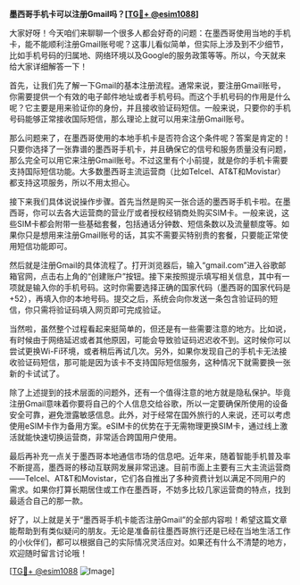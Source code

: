 **墨西哥手机卡可以注册Gmail吗？[[TG💪+ @esim1088](https://t.me/s/esim1088)]**

大家好呀！今天咱们来聊聊一个很多人都会好奇的问题：在墨西哥使用当地的手机卡，能不能顺利注册Gmail账号呢？这事儿看似简单，但实际上涉及到不少细节，比如手机号码的归属地、网络环境以及Google的服务政策等等。所以，今天就来给大家详细解答一下！

首先，让我们先了解一下Gmail的基本注册流程。通常来说，要注册Gmail账号，你需要提供一个有效的电子邮件地址或者手机号码。而这个手机号码的作用是什么呢？它主要是用来验证你的身份，并且接收验证码短信。一般来说，只要你的手机号码能够正常接收国际短信，那么理论上就可以用来注册Gmail账号。

那么问题来了，在墨西哥使用的本地手机卡是否符合这个条件呢？答案是肯定的！只要你选择了一张靠谱的墨西哥手机卡，并且确保它的信号和服务质量没有问题，那么完全可以用它来注册Gmail账号。不过这里有个小前提，就是你的手机卡需要支持国际短信功能。大多数墨西哥主流运营商（比如Telcel、AT&T和Movistar）都支持这项服务，所以不用太担心。

接下来我们具体说说操作步骤。首先当然是购买一张合适的墨西哥手机卡啦。在墨西哥，你可以去各大运营商的营业厅或者授权经销商处购买SIM卡。一般来说，这些SIM卡都会附带一些基础套餐，包括通话分钟数、短信条数以及流量额度等。如果你只是想用来注册Gmail账号的话，其实不需要买特别贵的套餐，只要能正常使用短信功能即可。

然后就是注册Gmail的具体流程了。打开浏览器后，输入“gmail.com”进入谷歌邮箱官网，点击右上角的“创建账户”按钮。接下来按照提示填写相关信息，其中有一项就是输入你的手机号码。这时你需要选择正确的国家代码（墨西哥的国家代码是+52），再填入你的本地号码。提交之后，系统会向你发送一条包含验证码的短信，你只需将验证码填入网页即可完成验证。

当然啦，虽然整个过程看起来挺简单的，但还是有一些需要注意的地方。比如说，有时候由于网络延迟或者其他原因，可能会导致验证码迟迟收不到。这时候你可以尝试更换Wi-Fi环境，或者稍后再试几次。另外，如果你发现自己的手机卡无法接收验证码短信，那可能是因为该卡不支持国际短信服务，这种情况下就需要换一张新的卡试试了。

除了上述提到的技术层面的问题外，还有一个值得注意的地方就是隐私保护。毕竟注册Gmail意味着你要将自己的个人信息交给谷歌，所以一定要确保所使用的设备安全可靠，避免泄露敏感信息。此外，对于经常在国外旅行的人来说，还可以考虑使用eSIM卡作为备用方案。eSIM卡的优势在于无需物理更换SIM卡，通过线上激活就能快速切换运营商，非常适合跨国用户使用。

最后再补充一点关于墨西哥本地通信市场的信息吧。近年来，随着智能手机普及率不断提高，墨西哥的移动互联网发展非常迅速。目前市面上主要有三大主流运营商——Telcel、AT&T和Movistar，它们各自推出了多种资费计划以满足不同用户的需求。如果你打算长期居住或工作在墨西哥，不妨多比较几家运营商的特点，找到最适合自己的那一款。

好了，以上就是关于“墨西哥手机卡能否注册Gmail”的全部内容啦！希望这篇文章能帮助到有类似疑问的朋友。无论是准备前往墨西哥旅行还是已经在当地生活工作的小伙伴们，都可以根据自己的实际情况灵活应对。如果还有什么不清楚的地方，欢迎随时留言讨论哦！

[[TG💪+ @esim1088](https://t.me/s/esim1088) ![Image](https://i.postimg.cc/4NQfJmqS/Snipaste-2025-05-13-00-14-12.png)]